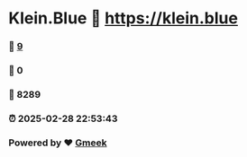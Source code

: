 # Klein.Blue :link: https://klein.blue 
### :page_facing_up: [9](https://klein.blue/tag.html) 
### :speech_balloon: 0 
### :hibiscus: 8289 
### :alarm_clock: 2025-02-28 22:53:43 
### Powered by :heart: [Gmeek](https://github.com/Meekdai/Gmeek)
